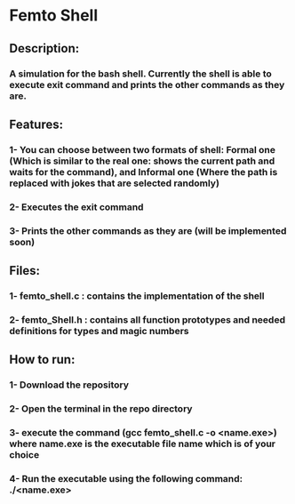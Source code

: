 # Femto Shell
## Description:
### A simulation for the bash shell. Currently the shell is able to execute exit command and prints the other commands as they are.
## Features:
### 1- You can choose between two formats of shell: Formal one (Which is similar to the real one: shows the current path and waits for the command), and Informal one (Where the path is replaced with jokes that are selected randomly)
### 2- Executes the exit command
### 3- Prints the other commands as they are (will be implemented soon)
## Files:
### 1- femto_shell.c : contains the implementation of the shell
### 2- femto_Shell.h : contains all function prototypes and needed definitions for types and magic numbers
## How to run:
### 1- Download the repository
### 2- Open the terminal in the repo directory
### 3- execute the command (gcc femto_shell.c -o <name.exe>) where name.exe is the executable file name which is of your choice
### 4- Run the executable using the following command: ./<name.exe>

